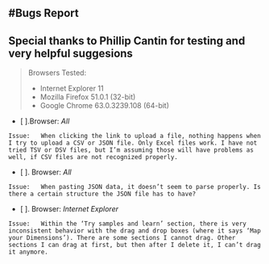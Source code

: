 #Bugs Report
-----
**Special thanks to Phillip Cantin for testing and very helpful suggesions**
-----
> Browsers Tested:
> - Internet Explorer 11
> - Mozilla Firefox 51.0.1 (32-bit)
> - Google Chrome 63.0.3239.108 (64-bit)

- [ ].Browser:	_All_

```Issue:	When clicking the link to upload a file, nothing happens when I try to upload a CSV or JSON file. Only Excel files work. I have not tried TSV or DSV files, but I’m assuming those will have problems as well, if CSV files are not recognized properly.```

- [ ]. Browser:	_All_

```Issue:	When pasting JSON data, it doesn’t seem to parse properly. Is there a certain structure the JSON file has to have?```

- [ ]. Browser:	_Internet Explorer_

```Issue:	Within the ‘Try samples and learn’ section, there is very inconsistent behavior with the drag and drop boxes (where it says ‘Map your Dimensions’). There are some sections I cannot drag. Other sections I can drag at first, but then after I delete it, I can’t drag it anymore.```
